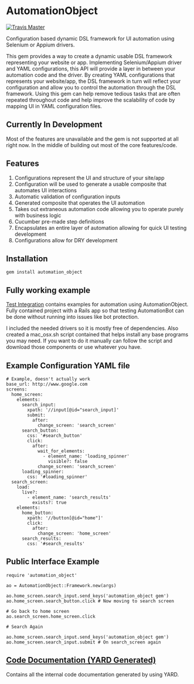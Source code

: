 # AutomationObject

[![Travis Master](https://travis-ci.org/mikeblatter/automation_object.svg?branch=master)](https://travis-ci.org/mikeblatter/automation_object/builds)

Configuration based dynamic DSL framework for UI automation using Selenium or Appium drivers.

This gem provides a way to create a dynamic usable DSL framework representing your website or app. Implementing Selenium/Appium driver
and YAML configurations, this API will provide a layer in between your automation code and the driver.
By creating YAML configurations that represents your website/app, the DSL framework in turn will reflect your configuration
and allow you to control the automation through the DSL framework.  Using this gem can help remove tedious tasks that are often
repeated throughout code and help improve the scalability of code by mapping UI in YAML configuration files.

## Currently In Development

Most of the features are unavailable and the gem is not supported at all right now. In the middle of building out most
of the core features/code.

## Features

1. Configurations represent the UI and structure of your site/app
2. Configuration will be used to generate a usable composite that automates UI interactions
3. Automatic validation of configuration inputs
4. Generated composite that operates the UI automation
5. Takes out extraneous automation code allowing you to operate purely with business logic
6. Cucumber pre-made step definitions
7. Encapsulates an entire layer of automation allowing for quick UI testing development
8. Configurations allow for DRY development

## Installation

```
gem install automation_object
```

## Fully working example

[Test Integration](/test_integration) contains examples for automation using AutomationObject. Fully contained
project with a Rails app so that testing AutomationBot can be done without running into issues 
like bot protection.

I included the needed drivers so it is mostly free of dependencies. Also created a mac_osx.sh script contained
that helps install any base programs you may need. If you want to do it manually can follow the script
and download those components or use whatever you have.

## Example Configuration YAML file

```
# Example, doesn't actually work
base_url: http://www.google.com
screens:
  home_screen:
    elements:
      search_input:
        xpath: '//input[@id="search_input]'
        submit:
          after:
            change_screen: 'search_screen'
      search_button:
        css: '#search_button'
        click:
          after:
            wait_for_elements:
              - element_name: 'loading_spinner'
                visible?: false
            change_screen: 'search_screen'
      loading_spinner:
        css: '#loading_spinner'
  search_screen:
    load:
      live?:
        - element_name: 'search_results'
          exists?: true
    elements:
      home_button:
        xpath: '//button[@id="home"]'
        click:
          after:
            change_screen: 'home_screen'
      search_results:
        css: '#search_results'
```

## Public Interface Example

```
require 'automation_object'

ao = AutomationObject::Framework.new(args)

ao.home_screen.search_input.send_keys('automation_object gem')
ao.home_screen.search_button.click # Now moving to search screen

# Go back to home screen
ao.search_screen.home_screen.click

# Search Again

ao.home_screen.search_input.send_keys('automation_object gem')
ao.home_screen.search_input.submit # On search_screen again

```

## [Code Documentation (YARD Generated)](https://mikeblatter.github.io/automation_object/docs/internal)

Contains all the internal code documentation generated by using YARD.
